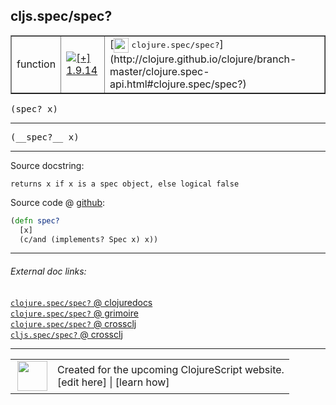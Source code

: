 ## cljs.spec/spec?



 <table border="1">
<tr>
<td>function</td>
<td><a href="https://github.com/cljsinfo/cljs-api-docs/tree/1.9.14"><img valign="middle" alt="[+] 1.9.14" title="Added in 1.9.14" src="https://img.shields.io/badge/+-1.9.14-lightgrey.svg"></a> </td>
<td>
[<img height="24px" valign="middle" src="http://i.imgur.com/1GjPKvB.png"> <samp>clojure.spec/spec?</samp>](http://clojure.github.io/clojure/branch-master/clojure.spec-api.html#clojure.spec/spec?)
</td>
</tr>
</table>

<samp>(spec? x)</samp><br>

---

 <samp>
(__spec?__ x)<br>
</samp>

---





Source docstring:

```
returns x if x is a spec object, else logical false
```


Source code @ [github]():

```clj
(defn spec?
  [x]
  (c/and (implements? Spec x) x))
```

<!--
Repo - tag - source tree - lines:

 <pre>

</pre>

-->

---



###### External doc links:

[`clojure.spec/spec?` @ clojuredocs](http://clojuredocs.org/clojure.spec/spec_q)<br>
[`clojure.spec/spec?` @ grimoire](http://conj.io/store/v1/org.clojure/clojure/1.7.0-beta3/clj/clojure.spec/spec%3F/)<br>
[`clojure.spec/spec?` @ crossclj](http://crossclj.info/fun/clojure.spec/spec%3F.html)<br>
[`cljs.spec/spec?` @ crossclj](http://crossclj.info/fun/cljs.spec.cljs/spec%3F.html)<br>

---

 <table>
<tr><td>
<img valign="middle" align="right" width="48px" src="http://i.imgur.com/Hi20huC.png">
</td><td>
Created for the upcoming ClojureScript website.<br>
[edit here] | [learn how]
</td></tr></table>

[edit here]:https://github.com/cljsinfo/cljs-api-docs/blob/master/cljsdoc/cljs.spec/specQMARK.cljsdoc
[learn how]:https://github.com/cljsinfo/cljs-api-docs/wiki/cljsdoc-files

<!--

This information was too distracting to show to readers, but I'll leave it
commented here since it is helpful to:

- pretty-print the data used to generate this document
- and show how to retrieve that data



The API data for this symbol:

```clj
{:ns "cljs.spec",
 :name "spec?",
 :signature ["[x]"],
 :name-encode "specQMARK",
 :history [["+" "1.9.14"]],
 :type "function",
 :clj-equiv {:full-name "clojure.spec/spec?",
             :url "http://clojure.github.io/clojure/branch-master/clojure.spec-api.html#clojure.spec/spec?"},
 :full-name-encode "cljs.spec/specQMARK",
 :source {:code "(defn spec?\n  [x]\n  (c/and (implements? Spec x) x))",
          :title "Source code",
          :repo "clojurescript",
          :tag "r1.9.14",
          :filename "src/main/cljs/cljs/spec.cljs",
          :lines [66 69],
          :url "https://github.com/clojure/clojurescript/blob/r1.9.14/src/main/cljs/cljs/spec.cljs#L66-L69"},
 :usage ["(spec? x)"],
 :full-name "cljs.spec/spec?",
 :docstring "returns x if x is a spec object, else logical false",
 :cljsdoc-url "https://github.com/cljsinfo/cljs-api-docs/blob/master/cljsdoc/cljs.spec/specQMARK.cljsdoc"}

```

Retrieve the API data for this symbol:

```clj
;; from Clojure REPL
(require '[clojure.edn :as edn])
(-> (slurp "https://raw.githubusercontent.com/cljsinfo/cljs-api-docs/catalog/cljs-api.edn")
    (edn/read-string)
    (get-in [:symbols "cljs.spec/spec?"]))
```

-->
